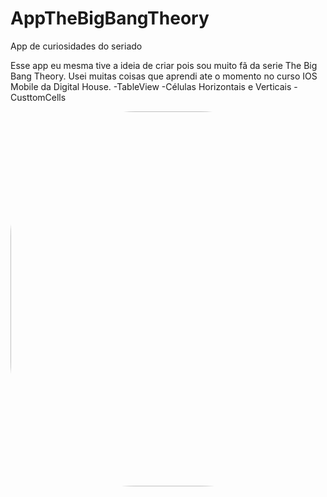 # AppTheBigBangTheory
App de curiosidades do seriado

Esse app eu mesma tive a ideia de criar pois sou muito fã da serie The Big Bang Theory. Usei muitas coisas que aprendi ate o momento no curso IOS Mobile da Digital House.
-TableView
-Células Horizontais e Verticais
-CusttomCells


<img align="center" height="600" style="border-radius:200px;" src="https://media.discordapp.net/attachments/882496817550483510/895155377820303401/Captura_de_Tela_2021-10-06_as_00.46.23.png?width=910&height=569">
